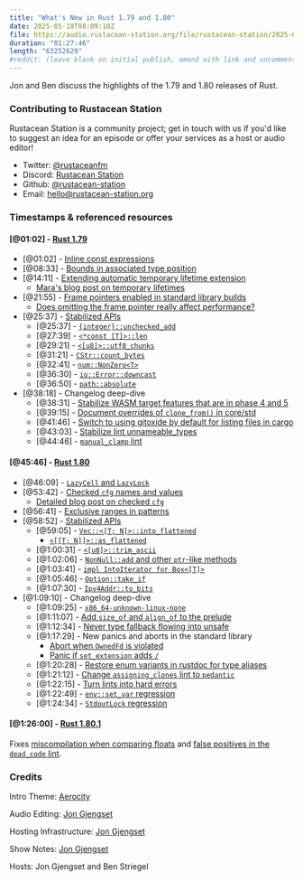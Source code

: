 ```yaml
---
title: "What's New in Rust 1.79 and 1.80"
date: 2025-05-10T08:09:10Z
file: https://audio.rustacean-station.org/file/rustacean-station/2025-05-10-rust-1.79-1.80.mp3
duration: "01:27:46"
length: "63252629"
#reddit: (leave blank on initial publish, amend with link and uncomment this line after Reddit thread has been posted)
---
```


Jon and Ben discuss the highlights of the 1.79 and 1.80 releases of Rust.

### Contributing to Rustacean Station

Rustacean Station is a community project; get in touch with us if you'd like to suggest an idea for an episode or offer your services as a host or audio editor!

 - Twitter: [@rustaceanfm](https://twitter.com/rustaceanfm)
 - Discord: [Rustacean Station](https://discord.gg/cHc3Gyc)
 - Github: [@rustacean-station](https://github.com/rustacean-station/)
 - Email: [hello@rustacean-station.org](mailto:hello@rustacean-station.org)

### Timestamps & referenced resources

#### [@01:02] - [Rust 1.79](https://blog.rust-lang.org/2024/06/13/Rust-1.79.0/)

 - [@01:02] - [Inline const expressions](https://blog.rust-lang.org/2024/06/13/Rust-1.79.0/#inline-const-expressions)
 - [@08:33] - [Bounds in associated type position](https://blog.rust-lang.org/2024/06/13/Rust-1.79.0/#bounds-in-associated-type-position)
 - [@14:11] - [Extending automatic temporary lifetime extension](https://blog.rust-lang.org/2024/06/13/Rust-1.79.0/#extending-automatic-temporary-lifetime-extension)
   - [Mara's blog post on temporary lifetimes](https://blog.m-ou.se/super-let/)
 - [@21:55] - [Frame pointers enabled in standard library builds](https://blog.rust-lang.org/2024/06/13/Rust-1.79.0/#frame-pointers-enabled-in-standard-library-builds)
   - [Does omitting the frame pointer really affect performance?](https://stackoverflow.com/questions/13006371/does-omitting-the-frame-pointers-really-have-a-positive-effect-on-performance-an)
 - [@25:37] - [Stabilized APIs](https://blog.rust-lang.org/2024/06/13/Rust-1.79.0/#stabilized-apis)
    - [@25:37] - [`{integer}::unchecked_add`](https://doc.rust-lang.org/stable/core/primitive.i32.html#method.unchecked_add)
    - [@27:39] - [`<*const [T]>::len`](https://doc.rust-lang.org/stable/core/primitive.pointer.html#method.len)
    - [@29:21] - [`<[u8]>::utf8_chunks`](https://doc.rust-lang.org/stable/core/primitive.slice.html#method.utf8_chunks)
    - [@31:21] - [`CStr::count_bytes`](https://doc.rust-lang.org/stable/core/ffi/c_str/struct.CStr.html#method.count_bytes)
    - [@32:41] - [`num::NonZero<T>`](https://doc.rust-lang.org/stable/core/num/struct.NonZero.html)
    - [@36:30] - [`io::Error::downcast`](https://doc.rust-lang.org/stable/std/io/struct.Error.html#method.downcast)
    - [@36:50] - [`path::absolute`](https://doc.rust-lang.org/stable/std/path/fn.absolute.html)
 - [@38:18] - Changelog deep-dive
   - [@38:31] - [Stabilize WASM target features that are in phase 4 and 5](https://github.com/rust-lang/rust/pull/117457/)
   - [@39:15] - [Document overrides of `clone_from()` in core/std](https://github.com/rust-lang/rust/pull/122201)
   - [@41:46] - [Switch to using gitoxide by default for listing files in cargo](https://github.com/rust-lang/cargo/pull/13696)
   - [@43:03] - [Stabilize lint unnameable_types](https://github.com/rust-lang/rust/pull/120144/)
   - [@44:46] - [`manual_clamp` lint](https://rust-lang.github.io/rust-clippy/master/index.html#manual_clamp)

#### [@45:46] - [Rust 1.80](https://blog.rust-lang.org/2024/07/25/Rust-1.80.0/)

 - [@46:09] - [`LazyCell` and `LazyLock`](https://blog.rust-lang.org/2024/07/25/Rust-1.80.0/#lazycell-and-lazylock)
 - [@53:42] - [Checked `cfg` names and values](https://blog.rust-lang.org/2024/07/25/Rust-1.80.0/#checked-cfg-names-and-values)
   - [Detailed blog post on checked `cfg`](https://blog.rust-lang.org/2024/05/06/check-cfg/)
 - [@56:41] - [Exclusive ranges in patterns](https://blog.rust-lang.org/2024/07/25/Rust-1.80.0/#exclusive-ranges-in-patterns)
 - [@58:52] - [Stabilized APIs](https://blog.rust-lang.org/2024/07/25/Rust-1.80.0/#stabilized-apis)
   - [@59:05] - [`Vec::<[T; N]>::into_flattened`](https://doc.rust-lang.org/stable/alloc/vec/struct.Vec.html#method.into_flattened)
     - [`<[[T; N]]>::as_flattened`](https://doc.rust-lang.org/stable/core/primitive.slice.html#method.as_flattened)
   - [@1:00:31] - [`<[u8]>::trim_ascii`](https://doc.rust-lang.org/stable/core/primitive.slice.html#method.trim_ascii)
   - [@1:02:06] - [`NonNull::add` and other `ptr`-like methods](https://doc.rust-lang.org/stable/std/ptr/struct.NonNull.html#method.add)
   - [@1:03:41] - [`impl IntoIterator for Box<[T]>`](https://doc.rust-lang.org/stable/alloc/boxed/struct.Box.html#impl-IntoIterator-for-Box%3C%5BI%5D,+A%3E)
   - [@1:05:46] - [`Option::take_if`](https://doc.rust-lang.org/stable/std/option/enum.Option.html#method.take_if)
   - [@1:07:30] - [`Ipv4Addr::to_bits`](https://doc.rust-lang.org/stable/core/net/struct.Ipv4Addr.html#method.to_bits)
 - [@1:09:10] - Changelog deep-dive
   - [@1:09:25] - [`x86_64-unknown-linux-none`](https://github.com/rust-lang/rust/pull/125023)
   - [@1:11:07] - [Add `size_of` and `align_of` to the prelude](https://github.com/rust-lang/rust/pull/123168/)
   - [@1:12:34] - [Never type fallback flowing into unsafe](https://doc.rust-lang.org/rustc/lints/listing/warn-by-default.html#never-type-fallback-flowing-into-unsafe)
   - [@1:17:29] - New panics and aborts in the standard library
     - [Abort when `OwnedFd` is violated](https://github.com/rust-lang/rust/pull/124210/)
     - [Panic if `set_extension` adds `/`](https://github.com/rust-lang/rust/pull/125070/)
   - [@1:20:28] - [Restore enum variants in rustdoc for type aliases](https://github.com/rust-lang/rust/pull/125300/)
   - [@1:21:12] - [Change `assigning_clones` lint to `pedantic`](https://github.com/rust-lang/rust-clippy/pull/12779)
   - [@1:22:15] - [Turn lints into hard errors](https://github.com/rust-lang/rust/pull/124661/)
   - [@1:22:49] - [`env::set_var` regression](https://github.com/rust-lang/rust/pull/124636#issuecomment-2195022993)
   - [@1:24:34] - [`StdoutLock` regression](https://github.com/rust-lang/rust/issues/127340#issuecomment-2210173785)

#### [@1:26:00] - [Rust 1.80.1](https://blog.rust-lang.org/2024/08/08/Rust-1.80.1/)

Fixes [miscompilation when comparing
floats](https://blog.rust-lang.org/2024/08/08/Rust-1.80.1/#miscompilation-when-comparing-floats)
and [false positives in the `dead_code`
lint](https://blog.rust-lang.org/2024/08/08/Rust-1.80.1/#false-positives-in-the-dead-code-lint).

### Credits

Intro Theme: [Aerocity](https://twitter.com/AerocityMusic)

Audio Editing: [Jon Gjengset](https://thesquareplanet.com/)

Hosting Infrastructure: [Jon Gjengset](https://thesquareplanet.com/)

Show Notes: [Jon Gjengset](https://thesquareplanet.com/)

Hosts: Jon Gjengset and Ben Striegel

